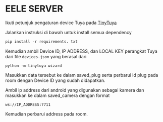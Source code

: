 # EELE SERVER

Ikuti petunjuk pengaturan device Tuya pada [TinyTuya](https://github.com/jasonacox/tinytuya)


Jalankan instruksi di bawah untuk install semua dependency

```python
pip install -r requirements. txt
```


Kemudian ambil Device ID, IP ADDRESS, dan LOCAL KEY perangkat Tuya dari file ```devices.json``` yang berasal dari

```
python -m tinytuya wizard
```

Masukkan data tersebut ke dalam saved_plug serta perbarui id plug pada room dengan Device ID yang sudah didapatkan.


Ambil ip address dari android yang digunakan sebagai kamera dan masukkan ke dalam saved_camera dengan format

```
ws://IP_ADDRESS:7711
```

Kemudian perbarui address pada room.